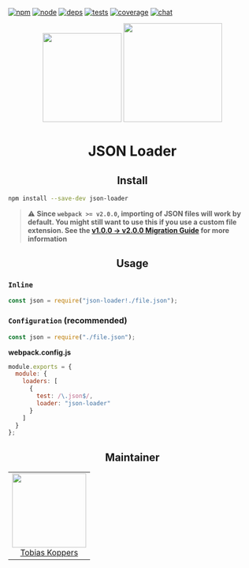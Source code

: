 [![npm][npm]][npm-url]
[![node][node]][node-url]
[![deps][deps]][deps-url]
[![tests][tests]][tests-url]
[![coverage][cover]][cover-url]
[![chat][chat]][chat-url]

<div align="center">
  <img width="160" height="180"
    src="https://worldvectorlogo.com/logos/json.svg">
  <a href="https://github.com/webpack/webpack">
    <img width="200" height="200"
      src="https://webpack.js.org/assets/icon-square-big.svg">
  </a>
  <h1>JSON Loader</h1>
</div>

<h2 align="center">Install</h2>

```bash
npm install --save-dev json-loader
```

> ⚠️ **Since `webpack >= v2.0.0`, importing of JSON files will work by default. You might still want to use this if you use a custom file extension. See the [v1.0.0 -> v2.0.0 Migration Guide](https://webpack.js.org/guides/migrating/#json-loader-is-not-required-anymore) for more information**

<h2 align="center">Usage</h2>

### `Inline`

```js
const json = require("json-loader!./file.json");
```

### `Configuration` (recommended)

```js
const json = require("./file.json");
```

**webpack.config.js**

```js
module.exports = {
  module: {
    loaders: [
      {
        test: /\.json$/,
        loader: "json-loader"
      }
    ]
  }
};
```

<h2 align="center">Maintainer</h2>

<table>
  <tbody>
    <tr>
      <td align="center">
        <img width="150" height="150" src="https://avatars.githubusercontent.com/sokra?v=3">
        </br>
        <a href="https://github.com/sokra">Tobias Koppers</a>
      </td>
    </tr>
  </tbody>
</table>

[npm]: https://img.shields.io/npm/v/json-loader.svg
[npm-url]: https://npmjs.com/package/json-loader
[node]: https://img.shields.io/node/v/json-loader.svg
[node-url]: https://nodejs.org
[deps]: https://david-dm.org/webpack/json-loader.svg
[deps-url]: https://david-dm.org/webpack/json-loader
[tests]: http://img.shields.io/travis/webpack/json-loader.svg
[tests-url]: https://travis-ci.org/webpack/json-loader
[cover]: https://coveralls.io/repos/github/webpack/json-loader/badge.svg
[cover-url]: https://coveralls.io/github/webpack/json-loader
[chat]: https://badges.gitter.im/webpack/webpack.svg
[chat-url]: https://gitter.im/webpack/webpack
